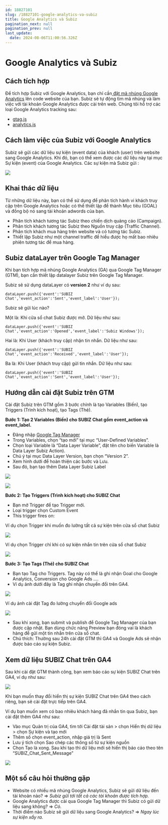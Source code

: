 ```yaml
---
id: 18827101
slug: /18827101-google-analytics-va-subiz
title: Google Analytics và Subiz
pagination_next: null
pagination_prev: null
last_update:
  date: 2024-08-06T11:00:56.326Z
---
```


# Google Analytics và Subiz



## Cách tích hợp


Để tích hợp Subiz với Google Analytics, bạn chỉ cần[ ](https://developers.google.com/analytics/devguides/collection/)[đặt mã nhúng Google Analytics](https://developers.google.com/analytics/devguides/collection/) lên code website của bạn. Subiz sẽ tự động tìm mã nhúng và làm việc với tài khoản Google Analytics được cài trên web. Chúng tôi hỗ trợ các loại Google Analytics tracking sau:

- [gtag.js](https://developers.google.com/analytics/devguides/collection/gtagjs/)
- [analytics.js](https://developers.google.com/analytics/devguides/collection/analyticsjs/)
## Cách làm việc của Subiz với Google Analytics


Subiz sẽ gửi các dữ liệu sự kiện (event data) của khách (user) trên website sang Google Analytics. Khi đó, bạn có thể xem được các dữ liệu này tại mục Sự kiện (event) của Google Analytics. Các sự kiện mà Subiz gửi : 


![](https://vcdn.subiz-cdn.com/file/fisgyrbxlosxjecwxufo_acpxkgumifuoofoosble/unnamed.png)

## Khai thác dữ liệu


Từ những dữ liệu này, bạn có thể sử dụng để phân tích hành vi khách truy cập trên Google Analytics hoặc có thể thiết lập để thành Mục tiêu (GOAL) và đồng bộ nó sang tài khoản adwords của bạn.

- Phân tích khách tương tác Subiz theo chiến dịch quảng cáo (Campaign).
- Phân tích khách tương tác Subiz theo Nguồn truy cập (Traffic Channel).
- Phân tích khách mua hàng trên website và có tương tác Subiz.
- Thiết lập Subiz như một channel traffic để hiểu được họ mất bao nhiêu phiên tương tác để mua hàng.


## Subiz dataLayer trên Google Tag Manager


Khi bạn tích hợp mã nhúng Google Analytics (GA) qua Google Tag Manager (GTM), bạn cần thiết lập datalayer Subiz trên Google Tag Manager.



Subiz sẽ sử dụng dataLayer có **version 2** như ví dụ sau:


```
dataLayer.push({'event':'SUBIZ Chat','event_action':'Sent','event_label':'User'});

```




Subiz sẽ gửi lúc nào?

Một là: Khi cửa sổ chat Subiz được mở. Dữ liệu như sau:


```
dataLayer.push({'event':'SUBIZ Chat','event_action':'Opened','event_label':'Subiz Windows'});

```






Hai là: Khi User (khách truy cập) nhận tin nhắn. Dữ liệu như sau: 


```
dataLayer.push({'event':'SUBIZ Chat','event_action':'Received','event_label':'User'});

```






Ba là: Khi User (khách truy cập) gửi tin nhắn. Dữ liệu như sau:


```
dataLayer.push({'event':'SUBIZ Chat','event_action':'Sent','event_label':'User'});

```



## Hướng dẫn cài đặt Subiz trên GTM


Cài đặt Subiz trên GTM gồm 3 bước chính là tạo Variables (Biến), tạo Triggers (Trình kích hoạt), tạo Tags (Thẻ).



**Bước 1: Tạo 2 Variables (Biến) cho SUBIZ Chat gồm event\_action và event\_label.**

- Đăng nhập [Google Tag Manager](https://tagmanager.google.com/)
- Trong Variables, chọn “tạo mới” tại mục “User-Defined Variables”.
- Chọn loại Variable là “Data Layer Variable”, đặt tên cho biến Variable là Data Layer Subiz Action).
- Chú ý tại mục Data Layer Version, bạn chọn “Version 2”.
- Xem hình dưới để hoàn thiện các bước và Lưu.
- Sau đó, bạn tạo thêm Data Layer Subiz Label


![](https://vcdn.subiz-cdn.com/file/fisgyrbxoqfvgobfpvfr_acpxkgumifuoofoosble/unnamed.png)



![](https://vcdn.subiz-cdn.com/file/fisgyrdnxwvhkfncfkkm_acpxkgumifuoofoosble/unnamed.png)






**Bước 2: Tạo Triggers (Trình kích hoạt) cho SUBIZ Chat**



- Bạn mở Trigger để tạo Trigger mới.
- Loại trigger chọn Custom Event
- This trigger fires on:



Ví dụ chọn Trigger khi muốn đo lường tất cả sự kiện trên cửa sổ chat Subiz


![](https://vcdn.subiz-cdn.com/file/fisgyrdnzjjclvfzyyuo_acpxkgumifuoofoosble/unnamed.png)




Ví dụ chọn Trigger chỉ khi có sự kiện nhắn tin trên cửa sổ chat Subiz




![](https://vcdn.subiz-cdn.com/file/fisgyrbxyaevbngsvnjl_acpxkgumifuoofoosble/unnamed.png)




**Bước 3: Tạo Tags (Thẻ) cho SUBIZ Chat**



- Bạn tạo Tag cho Triggers. Tag này có thể là ghi nhận Goal cho Google Analytics, Conversion cho Google Ads ….
- Ví dụ ảnh dưới đây là Tag ghi nhận chuyển đổi trên GA4.




![](https://vcdn.subiz-cdn.com/file/fisgyrbybzgfydpldyoh_acpxkgumifuoofoosble/unnamed.png)




Ví dụ ảnh cài đặt Tag đo lường chuyển đổi Google ads




![](https://vcdn.subiz-cdn.com/file/fisgyrbyfcrbkxebfqzf_acpxkgumifuoofoosble/unnamed.png)




- Sau khi xong, bạn submit và publish để Google Tag Manager của bạn được cập nhật. Bạn dùng chức năng Preview bạn đóng vai là khách hàng để gửi một tin nhắn trên cửa sổ chat.
- Chú thích: Thường sau 24h cài đặt GTM thì GA4 và Google Ads sẽ nhận được báo cáo sự kiện Subiz.


## Xem dữ liệu SUBIZ Chat trên GA4


Sau khi cài đặt GTM thành công, bạn xem báo cáo sự kiện SUBIZ Chat trên GA4, ví dụ như sau:




![](https://vcdn.subiz-cdn.com/file/fisgyrbyjeaxcwrrgqlg_acpxkgumifuoofoosble/unnamed.png)




Khi bạn muốn thay đổi hiển thị sự kiện SUBIZ Chat trên GA4 theo cách riêng, bạn sẽ cài đặt trực tiếp trên GA4. 

Ví dụ bạn muốn xem có bao nhiêu khách hàng đã nhắn tin qua Subiz, bạn cài đặt thêm GA4 như sau:

- Vào mục Quản trị của GA4, tìm tới Cài đặt tài sản > chọn Hiển thị dữ liệu > chọn Sự kiện và tạo mới
- Thêm số chọn event\_action, nhập giá trị là Sent
- Lưu ý tích chọn Sao chép các thông số từ sự kiện nguồn
- Chọn Tạo là xong. Sau khi tạo thì dữ liệu mới sẽ hiển thị báo cáo theo tên “SUBIZ\_Chat\_Sent\_Message”




![](https://vcdn.subiz-cdn.com/file/fisgyrbynwwdlsjwmwjn_acpxkgumifuoofoosble/unnamed.png)



## Một số câu hỏi thường gặp


- Website có nhiều mã nhúng Google Analytics, Subiz sẽ gửi dữ liệu đến tài khoản nào? => *Subiz gửi tới tất cả các tài khoản được tích hợp.*
- Google Analytics được cài qua Google Tag Manager thì Subiz có gửi dữ liệu sang không? => *Có.*
- Thời điểm nào Subiz sẽ gửi dữ liệu sang Google Analytics? => *Ngay lúc sự kiện xẩy ra.*